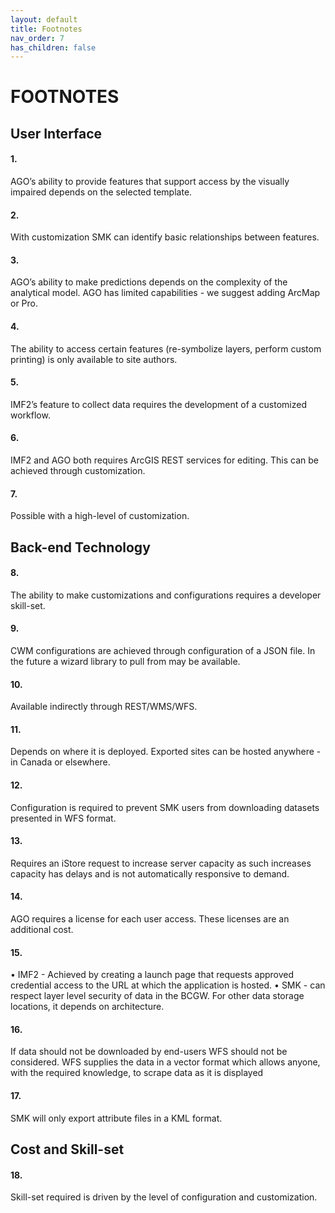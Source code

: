 ```yaml
---
layout: default
title: Footnotes
nav_order: 7
has_children: false
---
```

# FOOTNOTES

## User Interface<br>
#### 1. 
AGO’s ability to provide features that support access by the visually impaired depends on the selected template.
#### 2. 
With customization SMK can identify basic relationships between features.
#### 3.
AGO’s ability to make predictions depends on the complexity of the analytical model. AGO has limited capabilities - we suggest adding ArcMap or Pro.
#### 4. 
The ability to access certain features (re-symbolize layers, perform custom printing) is only available to site authors.
#### 5. 
IMF2’s feature to collect data requires the development of a customized workflow.
#### 6. 
IMF2 and AGO both requires ArcGIS REST services for editing. This can be achieved through customization.
#### 7. 
Possible with a high-level of customization.


## Back-end Technology<br>
#### 8. 
The ability to make customizations and configurations requires a developer skill-set.
#### 9. 
CWM configurations are achieved through configuration of a JSON file. In the future a wizard library to pull from may be available.
#### 10. 
Available indirectly through REST/WMS/WFS.
#### 11. 
Depends on where it is deployed. Exported sites can be hosted anywhere - in Canada or elsewhere.
#### 12. 
Configuration is required to prevent SMK users from downloading datasets presented in WFS format.
#### 13. 
Requires an iStore request to increase server capacity as such increases capacity has delays and is not automatically responsive to demand.
#### 14. 
AGO requires a license for each user access. These licenses are an additional cost. 
#### 15. 
• IMF2 - Achieved by creating a launch page that requests approved credential access to the URL at which the application is hosted. 
• SMK - can respect layer level security of data in the BCGW. For other data storage locations, it depends on architecture.
#### 16. 
If data should not be downloaded by end-users WFS should not be considered. WFS supplies the data in a vector format which allows anyone, with the required knowledge, to scrape data as it is displayed
#### 17. 
SMK will only export attribute files in a KML format.


## Cost and Skill-set
#### 18. 
Skill-set required is driven by the level of configuration and customization.
